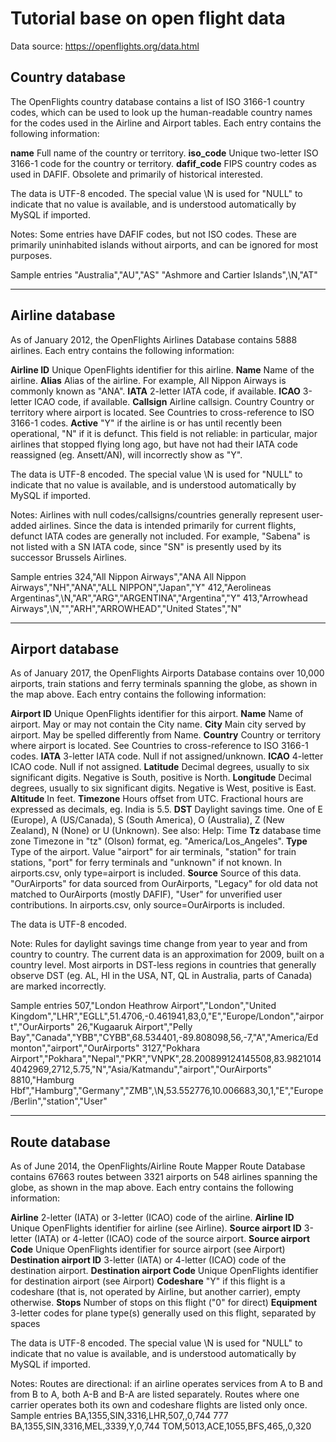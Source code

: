 # Tutorial base on open flight data

Data source: https://openflights.org/data.html

## Country database
The OpenFlights country database contains a list of ISO 3166-1 country codes, which can be used to look up the human-readable country names for the codes used in the Airline and Airport tables. Each entry contains the following information:

**name**	Full name of the country or territory.
**iso_code**	Unique two-letter ISO 3166-1 code for the country or territory.
**dafif_code**	FIPS country codes as used in DAFIF. Obsolete and primarily of historical interested.

The data is UTF-8 encoded. The special value \N is used for "NULL" to indicate that no value is available, and is understood automatically by MySQL if imported.

Notes:
Some entries have DAFIF codes, but not ISO codes. These are primarily uninhabited islands without airports, and can be ignored for most purposes.

Sample entries
"Australia","AU","AS"
"Ashmore and Cartier Islands",\N,"AT"

---

## Airline database
As of January 2012, the OpenFlights Airlines Database contains 5888 airlines. Each entry contains the following information:

**Airline ID**	Unique OpenFlights identifier for this airline.
**Name**	Name of the airline.
**Alias**	Alias of the airline. For example, All Nippon Airways is commonly known as "ANA".
**IATA**	2-letter IATA code, if available.
**ICAO**	3-letter ICAO code, if available.
**Callsign**	Airline callsign.
Country	Country or territory where airport is located. See Countries to cross-reference to ISO 3166-1 codes.
**Active**	"Y" if the airline is or has until recently been operational, "N" if it is defunct. This field is not reliable: in particular, major airlines that stopped flying long ago, but have not had their IATA code reassigned (eg. Ansett/AN), will incorrectly show as "Y".

The data is UTF-8 encoded. The special value \N is used for "NULL" to indicate that no value is available, and is understood automatically by MySQL if imported.

Notes: Airlines with null codes/callsigns/countries generally represent user-added airlines. Since the data is intended primarily for current flights, defunct IATA codes are generally not included. For example, "Sabena" is not listed with a SN IATA code, since "SN" is presently used by its successor Brussels Airlines.

Sample entries
324,"All Nippon Airways","ANA All Nippon Airways","NH","ANA","ALL NIPPON","Japan","Y"
412,"Aerolineas Argentinas",\N,"AR","ARG","ARGENTINA","Argentina","Y"
413,"Arrowhead Airways",\N,"","ARH","ARROWHEAD","United States","N"

---

## Airport database

As of January 2017, the OpenFlights Airports Database contains over 10,000 airports, train stations and ferry terminals spanning the globe, as shown in the map above. Each entry contains the following information:

**Airport ID**	Unique OpenFlights identifier for this airport.
**Name**	Name of airport. May or may not contain the City name.
**City**	Main city served by airport. May be spelled differently from Name.
**Country**	Country or territory where airport is located. See Countries to cross-reference to ISO 3166-1 codes.
**IATA**	3-letter IATA code. Null if not assigned/unknown.
**ICAO**	4-letter ICAO code. Null if not assigned.
**Latitude**	Decimal degrees, usually to six significant digits. Negative is South, positive is North.
**Longitude**	Decimal degrees, usually to six significant digits. Negative is West, positive is East.
**Altitude**	In feet.
**Timezone**	Hours offset from UTC. Fractional hours are expressed as decimals, eg. India is 5.5.
**DST**	Daylight savings time. One of E (Europe), A (US/Canada), S (South America), O (Australia), Z (New Zealand), N (None) or U (Unknown). See also: Help: Time
**Tz** database time zone	Timezone in "tz" (Olson) format, eg. "America/Los_Angeles".
**Type**	Type of the airport. Value "airport" for air terminals, "station" for train stations, "port" for ferry terminals and "unknown" if not known. In airports.csv, only type=airport is included.
**Source**	Source of this data. "OurAirports" for data sourced from OurAirports, "Legacy" for old data not matched to OurAirports (mostly DAFIF), "User" for unverified user contributions. In airports.csv, only source=OurAirports is included.

The data is UTF-8 encoded.

Note: Rules for daylight savings time change from year to year and from country to country. The current data is an approximation for 2009, built on a country level. Most airports in DST-less regions in countries that generally observe DST (eg. AL, HI in the USA, NT, QL in Australia, parts of Canada) are marked incorrectly.

Sample entries
507,"London Heathrow Airport","London","United Kingdom","LHR","EGLL",51.4706,-0.461941,83,0,"E","Europe/London","airport","OurAirports"
26,"Kugaaruk Airport","Pelly Bay","Canada","YBB","CYBB",68.534401,-89.808098,56,-7,"A","America/Edmonton","airport","OurAirports"
3127,"Pokhara Airport","Pokhara","Nepal","PKR","VNPK",28.200899124145508,83.98210144042969,2712,5.75,"N","Asia/Katmandu","airport","OurAirports"
8810,"Hamburg Hbf","Hamburg","Germany","ZMB",\N,53.552776,10.006683,30,1,"E","Europe/Berlin","station","User"

---

## Route database

As of June 2014, the OpenFlights/Airline Route Mapper Route Database contains 67663 routes between 3321 airports on 548 airlines spanning the globe, as shown in the map above. Each entry contains the following information:

**Airline**	2-letter (IATA) or 3-letter (ICAO) code of the airline.
**Airline ID**	Unique OpenFlights identifier for airline (see Airline).
**Source airport ID**	3-letter (IATA) or 4-letter (ICAO) code of the source airport.
**Source airport Code**	Unique OpenFlights identifier for source airport (see Airport)
**Destination airport ID**	3-letter (IATA) or 4-letter (ICAO) code of the destination airport.
**Destination airport Code**	Unique OpenFlights identifier for destination airport (see Airport)
**Codeshare**	"Y" if this flight is a codeshare (that is, not operated by Airline, but another carrier), empty otherwise.
**Stops**	Number of stops on this flight ("0" for direct)
**Equipment**	3-letter codes for plane type(s) generally used on this flight, separated by spaces

The data is UTF-8 encoded. The special value \N is used for "NULL" to indicate that no value is available, and is understood automatically by MySQL if imported.

Notes:
Routes are directional: if an airline operates services from A to B and from B to A, both A-B and B-A are listed separately.
Routes where one carrier operates both its own and codeshare flights are listed only once.
Sample entries
BA,1355,SIN,3316,LHR,507,,0,744 777
BA,1355,SIN,3316,MEL,3339,Y,0,744
TOM,5013,ACE,1055,BFS,465,,0,320
